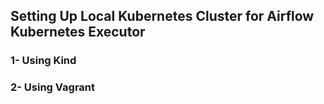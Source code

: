 ## Setting Up Local Kubernetes Cluster for Airflow Kubernetes Executor

  ### 1- Using Kind
  ### 2- Using Vagrant
